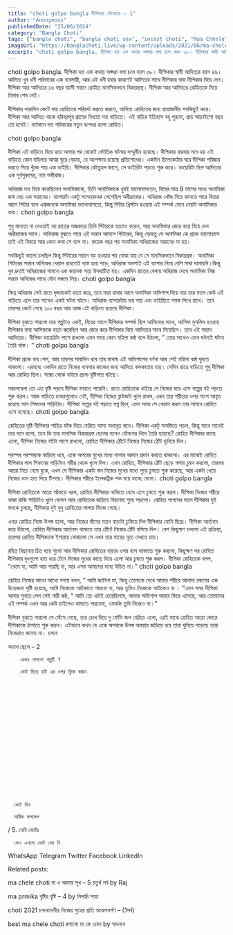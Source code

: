 ```yaml
---
title: "choti golpo bangla দীপিকার যৌনাচার – 1"
author: "Anonymous"
publishedDate: "25/06/2024"
category: "Bangla Choti"
tags: ["bangla choti", "bangla choti sex", "incest choti", "Maa Chhele"]
imageUrl: "https://banglachoti.live/wp-content/uploads/2021/06/ma-chele-choti-s-150x150.jpg"
excerpt: "choti golpo bangla. দীপিকা দত্ত এক কথায় অপ্সরা বলা চলে বয়স ৩৮। দীপিকার স্বামী আদিত্যর বয়স ৪৬। আদিত্য খুব ধনী পরিবারের এক ব্যবসায়ী, আর এই ধনী হবার কারণেই আদিত্যর সাথে দীপিকার বাবা দীপিকার বিয়ে দেন।..."
---
```


choti golpo bangla. দীপিকা দত্ত এক কথায় অপ্সরা বলা চলে বয়স ৩৮। দীপিকার স্বামী আদিত্যর বয়স ৪৬।
আদিত্য খুব ধনী পরিবারের এক ব্যবসায়ী, আর এই ধনী হবার কারণেই আদিত্যর সাথে দীপিকার বাবা দীপিকার বিয়ে দেন। দীপিকা আর আদিত্যর ১৬ বছর বয়সী সন্তান রোহিত মানসিকভাবে বিকারগ্রস্থ। দীপিকা আর আদিত্যর রোহিতকে নিয়ে চিন্তার শেষ নেই।


দীপিকার সারাদিন কেটে যায় রোহিতের পরিচর্যা করতে করতে, আদিত্য রোহিতের জন্য প্রয়োজনীয় সবকিছুই করে।
দীপিকা আর আদিত্য থাকে হরিহরপুর গ্রামের বিখ্যাত দত্ত বাড়িতে। এই বাড়ির ইতিহাস বহু পুরনো, প্রায় আড়াইশো বছর তো হবেই। বর্তমানে দত্ত পরিবারের নতুন বংশধর হলো রোহিত।


choti golpo bangla


দীপিকা এই বাড়িতে বিয়ে হয়ে আসার পর থেকেই ভৌতিক ঘটনার সম্মুখীন হয়েছে। দীপিকার বারবার মনে হয় এই বাড়িতে কোন মহিলার আত্মা ঘুরে বেড়ায়, যে অপেক্ষায় রয়েছে প্রতিশোধের।
একদিন চিলেকোঠার ঘরে দীপিকা পরিষ্কার করতে গিয়ে খুঁজে পায় এক ডাইরি। দীপিকার কৌতুহল জাগে, সে ডাইরিটা পড়তে শুরু করে। ডায়েরিটা ছিল আদিত্যর এক পূর্বপুরুষের, নাম অধীরাজ।


অধিরাজ দত্ত বিয়ে করেছিলেন অনামিকাকে, তিনি অনামিকাকে খুবই ভালোবাসতেন, বিয়ের মাত্র 9 মাসের মধ্যে অনামিকা জন্ম দেয় এক সন্তানের। ব্যাপারটা একটু সন্দেহজনক লেগেছিল অধীরাজের। অধিরাজ খোঁজ নিয়ে জানতে পারে বিয়ের আগে পিটার বলে একজনকে অনামিকা ভালোবাসতো, কিন্তু পিটার খ্রিস্টান হওয়ায় এই সম্পর্ক মেনে নেয়নি অনামিকার বাবা। choti golpo bangla


শুধু মান্যতা না দেওয়াই নয় রাতের অন্ধকারে তিনি পিটারকে হত্যাও করেন, আর অনামিকার জোর করে বিয়ে দেন অধীরাজের সাথে। অভিরাজ বুঝতে পারে এই সন্তান আসলে পিটারের, কিন্তু যেহেতু সে অনামিকা কে প্রচন্ড ভালোবাসে তাই এই বিষয়ে আর কোন কথা সে বলে না। কয়েক বছর পর অনামিকা অধিরাজের সন্তানের মা হয়।












সবকিছুই ভালো চলছিল কিন্তু পিটারের সন্তান বড় হওয়ার পর বোঝা যায় যে সে মানসিকভাবে বিকারগ্রস্ত। অনামিকা পিটারের সন্তান অনিকের খেয়াল রাখতেই ব্যস্ত হয়ে পড়ে, অধিরাজ অবশ্যই এই ব্যাপার নিয়ে বেশি মাথা ঘামায়নি।কিন্তু খুব দ্রুতই অধিরাজের সামনে এক ভয়ানক সত্য উদঘাটিত হয়। একদিন রাতের বেলায় অধিরাজ দেখে অনামিকা নিজ সন্তান অনিকের সাথে যৌন সঙ্গমে লিপ্ত। choti golpo bangla


ক্ষিপ্ত অধিরাজ সেই রাতে দুজনকেই হত্যা করে, তবে মারা যাবার আগে অনামিকা অভিশাপ দিয়ে যায় তার মতন কেউ এই বাড়িতে এলে তার সাথেও একই ঘটনা ঘটবে। অধিরাজ ব্যাপারটায় ভয় পায় এবং ডাইরিতে সমস্ত লিখে রাখে। তবে তারপর কেটে গেছে ১০০ বছর আর আজ এই বাড়িতে রয়েছে দীপিকা।


দীপিকা বুঝতে পারলো তার গল্পটাও একই, বিয়ের আগে দীপিকার সম্পর্ক ছিল আসিফের সাথে, আসিফ মুসলিম হওয়ায় দীপিকার বাবা আসিফকে হত্যা করেছিল আর জোর করে দীপিকার বিয়ে আদিত্যর সাথে দিয়েছিল। তবে এই সন্তান আদিত্যর। দীপিকা ডায়েরিটা পাশে রাখলো এমন সময় কোন মহিলা কন্ঠ বলে উঠলো, ” তোর সাথেও এমন ঘটনাই ঘটবে তৈরি থাক। ” choti golpo bangla


দীপিকা প্রচন্ড ভয় পেল, আর তারপর সারাদিন ধরে তার মাথায় এই অভিশাপের বর্ণনা আর সেই মহিলা কন্ঠ ঘুরতে থাকলো।
এরমধ্যে একদিন রাতে নিজের ব্যবসার কাজের জন্য আদিত্য কলকাতায় যায়। সেদিন রাত্রে বাড়িতে শুধু দীপিকা আর রোহিত ছিল। সন্ধ্যে থেকে বাইরে প্রচন্ড বৃষ্টিপাত ঘটছে।


সকালবেলা তো এত বৃষ্টি পড়বে দীপিকা ভাবতে পারেনি। রাতে রোহিতকে খাইয়ে সে নিজের ঘরে এসে গল্পের বই পড়তে শুরু করল।
আজ বাড়িতে চাকরগুলোও নেই, দীপিকা নিজের ব্লাউজটা খুলে রাখল, এখন তার শরীরের ওপর অংশ আবৃত রয়েছে লাল শিফনের শাড়িটায়। দীপিকা গল্পের বই পড়তে মগ্ন ছিল, এমন সময় সে খেয়াল করল তার সামনে রোহিত এসে বসেছে। choti golpo bangla


রোহিতের দৃষ্টি দীপিকার শাড়ির ফাঁক দিয়ে বেরিয়ে আসা অনাবৃত স্তনে। দীপিকা একটু অস্বস্তিতে পড়ল, কিন্তু সাথে সাথেই তার মনে হলো, তবে কি তার মানসিক বিকারগ্রস্ত ছেলের মনেও যৌবনের খিদে তৈরি হয়েছে?
রোহিত দীপিকার কাছে এলো, দীপিকা নিজের বইটা পাশে রাখলো, রোহিত দীপিকার ঠোঁটে নিজের নিজের ঠোঁট ডুবিয়ে দিল।


পরস্পর পরস্পরকে জড়িয়ে ধরে, একে অপরের মুখের মধ্যে লালার আদান প্রদান করতে থাকলো। এর মাঝেই রোহিত দীপিকার লাল শিফনের শাড়িটাও শরীর থেকে খুলে দিল। এখন রোহিত, দীপিকার ঠোঁট ছেড়ে গলায় চুম্বন করলো, তারপর আরো নিচে নেমে বুকে, এখন সে দীপিকার একটা স্তন নিজের মুখের মধ্যে পুড়ে চুষতে শুরু করেছে, আর একটা খেয়ে নিজের ডান হাত দিয়ে টিপছে। দীপিকার শরীরে ইলেকট্রিক শক বয়ে যাচ্ছে যেনো। choti golpo bangla


দীপিকা রোহিতকে আরো আঁকড়ে ধরল, রোহিত দীপিকার নাভিতে নেমে এসে চুষতে শুরু করল। দীপিকা নিজের শরীরে থাকা বাকি শাড়িটাও খুলে ফেলল আর রোহিতকে জড়িয়ে বিছানায় শুয়ে পড়লো। রোহিত পাগলের মতন দীপিকার দুই স্তনকে চুষছে, দীপিকার দুই দুদু রোহিতের লালায় ভিজে গেছে।


এবার রোহিত নিজে উলঙ্গ হলো, আর নিজের বাঁশের মতন বাড়াটা ঢুকিয়ে দিল দীপিকার যোনি ছিদ্রে। দীপিকা আর্তনাদ করে উঠলো, রোহিত দীপিকার আর্তনাদ থামাতে তার ঠোঁটে নিজের ঠোঁট বসিয়ে দিল। বেশ কিছুক্ষণ চললো এই প্রক্রিয়া, তারপর রোহিত দীপিকাকে ইশারায় বোঝালো সে এখন তার মায়ের নৃত্য দেখতে চায়।


রহিত বিছানায় চিত হয়ে শুলো আর দীপিকার রোহিতের বাড়ার ওপর বসে লাফাতে শুরু করলো, কিছুক্ষণ পর রোহিত দীপিকার দুধগুলো হাত ধরে টেনে নিজের মুখের কাছে নিয়ে এলো আর চুষতে শুরু করল। দীপিকা রোহিতকে বলল, “থেমে যা, আমি আর পারছি না, আর এসব আমাদের মধ্যে উচিত না।” choti golpo bangla


রোহিত নিজের আধো আধো গলায় বলল, ” আমি জানিনা মা, কিন্তু তোমাকে দেখে আমার শরীরে আলাদা রকমের এক উত্তেজনা সৃষ্টি হয়েছে, আমি নিজেকে আটকাতে পারবো না, আর তুমিও নিজেকে আটকেও না । “এমন সময় দীপিকা আবার শুনতে পেল সেই নারী কন্ঠ, ” আমি তো এটাই চেয়েছিলাম, আমার অভিশাপ আবার ফিরে এসেছে, আর তোমাদের এই সম্পর্ক এখন আর কেউ চাইলেও থামাতে পারবেনা, এমনকি তুমি নিজেও না।”


দীপিকা বুঝতে পারলো সে ফেঁসে গেছে, তার চোখ দিয়ে দু ফোঁটা জল বেরিয়ে এলো, এরই মাঝে রোহিত আরো জোরে দীপিকাকে ঠাপাতে শুরু করল।
এইভাবে কখন যে একে অপরকে উলঙ্গ অবস্থায় জড়িয়ে ধরে তারা ঘুমিয়ে পড়েছে তারা নিজেরাও জানত না।
চলবে


অনাথ ছেলে – 2


 
 
 
        কেমন লাগলো গল্পটি ?      
 
        ভোট দিতে হার্ট এর ওপর ক্লিক করুন      
 
 
 
 
 
 
 
 
 
 
 
 
 
 
 
 
 
 
 
 
 
      ভোট দিন    
 
      সার্বিক ফলাফল 
 / 5. মোট ভোটঃ 
 
 
      কেও এখনো ভোট দেয় নি    
 
 
 
 
WhatsApp
Telegram
Twitter
Facebook
LinkedIn




Related posts:






ma chele choti মা ও আমার সূখ – 5 চতুর্থ পর্ব by Raj




ma prmika বৃষ্টির বৃষ্টি – 4 by নিলাদ্রি সাহা




choti 2021 চন্দনাদেবীর নিজের পুত্রের প্রতি আত্মসমর্পণ – (1পর্ব)




best ma chele choti রসালো মা কে চোদা by সাদনান
